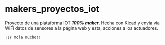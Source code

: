 # makers_proyectos_iot
Proyecto de una plataforma IOT ***100% maker***. Hecha con Kicad y envia via WiFi datos de sensores a la página web y esta, acciones a los actuadores.
~~~
¡¡Y mola mucho!!
~~~
